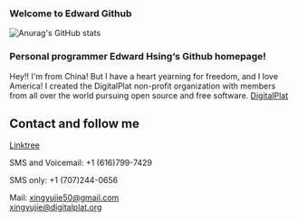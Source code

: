 ### Welcome to Edward Github
![Anurag's GitHub stats](https://github-readme-stats.vercel.app/api?username=xingyujie&show_icons=true&theme=radical)
### Personal programmer Edward Hsing‘s Github homepage!
Hey!! I'm from China! But I have a heart yearning for freedom, and I love America! I created the DigitalPlat non-profit organization with members from all over the world pursuing open source and free software. 
[DigitalPlat](https://www.digitalplat.org)  
## Contact and follow me

[Linktree](https://linktr.ee/xingyujie) 

SMS and Voicemail: +1 (616)799-7429

SMS only: +1 (707)244-0656

Mail: xingyujie50@gmail.com   
xingyujie@digitalplat.org
